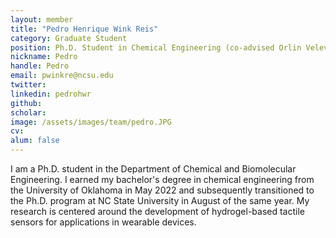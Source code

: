 ```yaml
---
layout: member
title: "Pedro Henrique Wink Reis"
category: Graduate Student
position: Ph.D. Student in Chemical Engineering (co-advised Orlin Velev)
nickname: Pedro
handle: Pedro
email: pwinkre@ncsu.edu
twitter: 
linkedin: pedrohwr
github: 
scholar: 
image: /assets/images/team/pedro.JPG
cv: 
alum: false
---
```


I am a Ph.D. student in the Department of Chemical and Biomolecular Engineering. I earned my bachelor's degree in chemical engineering from the University of Oklahoma in May 2022 and subsequently transitioned to the Ph.D. program at NC State University in August of the same year. My research is centered around the development of hydrogel-based tactile sensors for applications in wearable devices.
